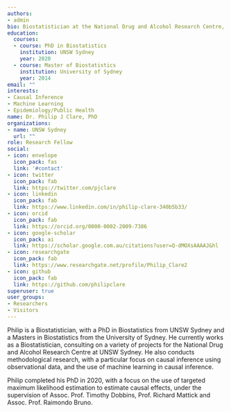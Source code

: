 ```yaml
---
authors:
- admin
bio: Biostatistician at the National Drug and Alcohol Research Centre, UNSW Sydney.
education:
  courses:
  - course: PhD in Biostatistics
    institution: UNSW Sydney
    year: 2020
  - course: Master of Biostatistics
    institution: University of Sydney
    year: 2014
email: ""
interests:
- Causal Inference
- Machine Learning
- Epidemiology/Public Health
name: Dr. Philip J Clare, PhD
organizations:
- name: UNSW Sydney
  url: ""
role: Research Fellow
social:
- icon: envelope
  icon_pack: fas
  link: '#contact'
- icon: twitter
  icon_pack: fab
  link: https://twitter.com/pjclare
- icon: linkedin
  icon_pack: fab
  link: https://www.linkedin.com/in/philip-clare-340b5b33/
- icon: orcid
  icon_pack: fab
  link: https://orcid.org/0000-0002-2009-7386
- icon: google-scholar
  icon_pack: ai
  link: https://scholar.google.com.au/citations?user=Q-dMOXsAAAAJ&hl
- icon: researchgate
  icon_pack: fab
  link: https://www.researchgate.net/profile/Philip_Clare2
- icon: github
  icon_pack: fab
  link: https://github.com/philipclare
superuser: true
user_groups:
- Researchers
- Visitors
---
```


Philip is a Biostatistician, with a PhD in Biostatistics from UNSW Sydney and a Masters in Biostatistics from the University of Sydney. He currently works as a Biostatistician, consulting on a variety of projects for the National Drug and Alcohol Research Centre at UNSW Sydney. He also conducts methodological research, with a particular focus on causal inference using observational data, and the use of machine learning in causal inference.

Philip completed his PhD in 2020, with a focus on the use of targeted maximum likelihood estimation to estimate causal effects, under the supervision of Assoc. Prof. Timothy Dobbins, Prof. Richard Mattick and Assoc. Prof. Raimondo Bruno.
